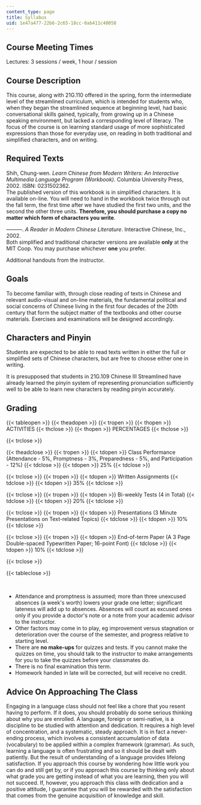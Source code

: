 ```yaml
---
content_type: page
title: Syllabus
uid: 1e47a477-22b6-2c65-18cc-0ab411c40058
---
```


Course Meeting Times
--------------------

Lectures: 3 sessions / week, 1 hour / session

Course Description
------------------

This course, along with 21G.110 offered in the spring, form the intermediate level of the streamlined curriculum, which is intended for students who, when they began the streamlined sequence at beginning level, had basic conversational skills gained, typically, from growing up in a Chinese speaking environment, but lacked a corresponding level of literacy. The focus of the course is on learning standard usage of more sophisticated expressions than those for everyday use, on reading in both traditional and simplified characters, and on writing.

Required Texts
--------------

Shih, Chung-wen. _Learn Chinese from Modern Writers: An Interactive Multimedia Language Program (Workbook)_. Columbia University Press, 2002. ISBN: 0231502362.  
The published version of this workbook is in simplified characters. It is available on-line. You will need to hand in the workbook twice through out the fall term, the first time after we have studied the first two units, and the second the other three units. **Therefore, you should purchase a copy no matter which form of characters you write**.

———. _A Reader in Modern Chinese Literature_. Interactive Chinese, Inc., 2002.  
Both simplified and traditional character versions are available **only** at the MIT Coop. You may purchase whichever **one** you prefer.

Additional handouts from the instructor.

Goals
-----

To become familiar with, through close reading of texts in Chinese and relevant audio-visual and on-line materials, the fundamental political and social concerns of Chinese living in the first four decades of the 20th century that form the subject matter of the textbooks and other course materials. Exercises and examinations will be designed accordingly.

Characters and Pinyin
---------------------

Students are expected to be able to read texts written in either the full or simplified sets of Chinese characters, but are free to choose either one in writing.

It is presupposed that students in 21G.109 Chinese III Streamlined have already learned the pinyin system of representing pronunciation sufficiently well to be able to learn new characters by reading pinyin accurately.

Grading
-------

{{< tableopen >}}
{{< theadopen >}}
{{< tropen >}}
{{< thopen >}}
ACTIVITIES
{{< thclose >}}
{{< thopen >}}
PERCENTAGES
{{< thclose >}}

{{< trclose >}}

{{< theadclose >}}
{{< tropen >}}
{{< tdopen >}}
Class Performance (Attendance - 5%, Promptness - 3%, Preparedness - 5%, and Participation - 12%)
{{< tdclose >}}
{{< tdopen >}}
25%
{{< tdclose >}}

{{< trclose >}}
{{< tropen >}}
{{< tdopen >}}
Written Assignments
{{< tdclose >}}
{{< tdopen >}}
35%
{{< tdclose >}}

{{< trclose >}}
{{< tropen >}}
{{< tdopen >}}
Bi-weekly Tests (4 in Total)
{{< tdclose >}}
{{< tdopen >}}
20%
{{< tdclose >}}

{{< trclose >}}
{{< tropen >}}
{{< tdopen >}}
Presentations (3 Minute Presentations on Text-related Topics)
{{< tdclose >}}
{{< tdopen >}}
10%
{{< tdclose >}}

{{< trclose >}}
{{< tropen >}}
{{< tdopen >}}
End-of-term Paper (A 3 Page Double-spaced Typewritten Paper; 16-point Font)
{{< tdclose >}}
{{< tdopen >}}
10%
{{< tdclose >}}

{{< trclose >}}

{{< tableclose >}}

  
 

*   Attendance and promptness is assumed; more than three unexcused absences (a week's worth) lowers your grade one letter; significant lateness will add up to absences. Absences will count as excused ones only if you provide a doctor's note or a note from your academic advisor to the instructor.
*   Other factors may come in to play, eg improvement versus stagnation or deterioration over the course of the semester, and progress relative to starting level.
*   There are **no make-ups** for quizzes and tests. If you cannot make the quizzes on time, you should talk to the instructor to make arrangements for you to take the quizzes before your classmates do.
*   There is no final examination this term.
*   Homework handed in late will be corrected, but will receive no credit.

Advice On Approaching The Class
-------------------------------

Engaging in a language class should not feel like a chore that you resent having to perform. If it does, you should probably do some serious thinking about why you are enrolled. A language, foreign or semi-native, is a discipline to be studied with attention and dedication. It requires a high level of concentration, and a systematic, steady approach. It is in fact a never-ending process, which involves a consistent accumulation of data (vocabulary) to be applied within a complex framework (grammar). As such, learning a language is often frustrating and so it should be dealt with patiently. But the result of understanding of a language provides lifelong satisfaction. If you approach this course by wondering how little work you can do and still get by, or if you approach this course by thinking only about what grade you are getting instead of what you are learning, then you will not succeed. If, however, you approach this class with dedication and a positive attitude, I guarantee that you will be rewarded with the satisfaction that comes from the genuine acquisition of knowledge and skill.